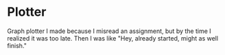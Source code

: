 Plotter
=======

Graph plotter I made because I misread an assignment, but by the time I realized it was too late. Then I was like "Hey, already started, might as well finish."
